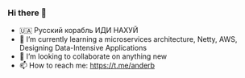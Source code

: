 ### Hi there 👋

- 🇺🇦 Русский корабль ИДИ НАХУЙ
- 🌱 I’m currently learning a microservices architecture, Netty, AWS, Designing Data-Intensive Applications
- 👯 I’m looking to collaborate on anything new
- 📫 How to reach me: https://t.me/anderb
